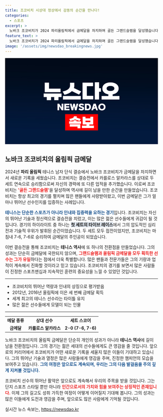 ```yaml
---
title: 조코비치 시상대 정상에서 감동의 순간을 만나다!
categories:
  - 스포츠
excerpt: >
  노바크 조코비치가 2024 파리올림픽에서 금메달을 차지하며 골든 그랜드슬램을 달성했습니다! 카를로스 알카라스를 꺾고 역사적인 순간을 선사한 그의 위대한 여정, 그 뒷이야기가 궁금하다면 클릭하세요!
feature_text: >
  노바크 조코비치가 2024 파리올림픽에서 금메달을 차지하며 골든 그랜드슬램을 달성했습니다! 카를로스 알카라스를 꺾고 역사적인 순간을 선사한 그의 위대한 여정, 그 뒷이야기가 궁금하다면 클릭하세요!
image: '/assets/img/newsdao_breakingnews.jpg'
---
```


<p><img src="/assets/img/newsdao_breakingnews.jpg" alt="cryptoinkorea 속보" /></p>

<h2 data-ke-size="size26">노바크 조코비치의 올림픽 금메달</h2>

<p data-ke-size="size16">2024년 <b>파리 올림픽</b> 테니스 남자 단식 결승에서 노바크 조코비치가 금메달을 차지하면서 새로운 기록을 세웠습니다. 조코비치는 결승전에서 카를로스 알카라스를 상대로 두 세트 연속으로 승리함으로써 자신의 경력에 또 다른 업적을 추가했습니다. 이로써 조코비치는 <b><span style="color: #ee2323;">'골든 그랜드슬램'</span></b>을 달성하며 역사에 길이 남을 만한 순간을 만들었습니다. 조코비치는 항상 최고의 경기를 펼치며 많은 팬들에게 사랑받아왔고, 이번 금메달은 그가 얼마나 뛰어난 선수인지를 입증하는 사례입니다.</p>

<p data-ke-size="size16"><b><span style="color: #1a5490;">테니스는 단순한 스포츠가 아니라 인내와 집중력을 요하는 경기</span></b>입니다. 조코비치는 자신의 뛰어난 기술과 정신력으로 결승전을 치렀고, 이는 많은 젊은 선수들에게 귀감이 될 것입니다. 경기의 하이라이트 중 하나는 <b><span style="background-color: #21538527;">첫 세트의 타이브 레이스</span></b>에서 그의 압도적인 심리전과 기술적 우위가 발휘된 순간이었습니다. 두 세트 모두 접전이었지만, 조코비치는 마침내 7-6, 7-6로 승리하여 금메달의 주인공이 되었습니다.</p>

<p data-ke-size="size16">이번 결승전을 통해 조코비치는 <b>테니스 역사</b>에 또 하나의 전환점을 만들었습니다. 그의 성과는 단순히 금메달에 국한되지 않으며, <b><span style="color: #ee2323;">그랜드슬램과 올림픽 금메달을 모두 획득한 선수는 그가 유일</span></b>하다는 점에서 더욱 특별합니다. 많은 팬들과 전문가들은 그의 기량과 업적이 계속해서 진화할 것이라고 믿고 있습니다. 조코비치의 경기를 보면서 많은 사람들이 진정한 스포츠맨십과 지속적인 훈련의 중요성을 느낄 수 있었던 것입니다.</p>

<hr>

<ul>
  <li>조코비치의 뛰어난 역량과 인내의 상징으로 평가받음</li>
  <li>2012년, 2016년 올림픽에 이은 세 번째 금메달 획득</li>
  <li>세계 최고의 테니스 선수라는 타이틀 유지</li>
  <li>많은 젊은 선수들에게 모델이 되는 인물</li>
</ul>

<hr>

<table style="width: 100%;">
  <tr>
    <td style="text-align: center; height: 17px;"><b>메달 종류</b></td>
    <td style="text-align: center; height: 17px;"><b>상대 선수</b></td>
    <td style="text-align: center; height: 17px;"><b>세트 스코어</b></td>
  </tr>
  <tr>
    <td style="text-align: center; height: 17px;"><b>금메달</b></td>
    <td style="text-align: center; height: 17px;"><b>카를로스 알카라스</b></td>
    <td style="text-align: center; height: 17px;"><b>2-0 (7-6, 7-6)</b></td>
  </tr>
</table>

<p data-ke-size="size16">노바크 조코비치의 올림픽 금메달은 단순히 개인의 성과가 아니라 <b>테니스 역사</b>에 길이 남을 전환점입니다. 그의 경기는 젊은 세대의 선수들에게도 큰 영감을 줄 것입니다. 앞으로의 커리어에서 조코비치가 어떤 새로운 기록을 세울지 많은 이들이 기대하고 있습니다. 그의 뛰어난 기술과 열정은 많은 사람들에게 영감을 주며, 진정한 챔피언의 모습을 보여주고 있습니다. <b><span style="color: #1a5490;">그의 여정은 앞으로도 계속되며, 우리는 그의 다음 발걸음을 주의 깊게 지켜볼 것입니다.</span></b></p>

<p data-ke-size="size16">조코비치 선수의 뛰어난 활약은 앞으로도 계속해서 우리의 주목을 받을 것입니다. 그는 단지 스포츠 스타일 뿐만 아니라 <b><span style="color: #ee2323;">인간으로서의 가치와 힘을 보여주는 상징적인 존재입니다.</span></b> 이제 그의 길고도 성취 가득한 여정이 어떻게 이어질지 기대해 봅니다. 그의 성과는 많은 이들에게 도전과 영감을 주며, 앞으로도 많은 사람에게 기억될 것입니다.</p>
실시간 뉴스 속보는, <a href="https://newsdao.kr" rel="dofollow">https://newsdao.kr</a>


